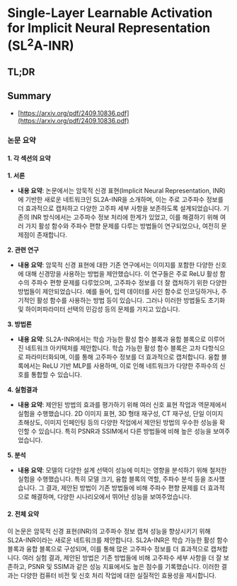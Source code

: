 # Single-Layer Learnable Activation for Implicit Neural Representation (SL$^{2}$A-INR)
## TL;DR
## Summary
- [https://arxiv.org/pdf/2409.10836.pdf](https://arxiv.org/pdf/2409.10836.pdf)

### 논문 요약

#### 1. 각 섹션의 요약

**1. 서론**
- **내용 요약**: 
논문에서는 암묵적 신경 표현(Implicit Neural Representation, INR)에 기반한 새로운 네트워크인 SL2A-INR을 소개하며, 이는 주로 고주파수 정보를 더 효과적으로 캡처하고 다양한 고주파 세부 사항을 보존하도록 설계되었습니다. 기존의 INR 방식에서는 고주파수 정보 처리에 한계가 있었고, 이를 해결하기 위해 여러 가지 활성 함수와 주파수 편향 문제를 다루는 방법들이 연구되었으나, 여전히 문제점이 존재합니다.

**2. 관련 연구**
- **내용 요약**: 
암묵적 신경 표현에 대한 기존 연구에서는 이미지를 포함한 다양한 신호에 대해 신경망을 사용하는 방법을 제안했습니다. 이 연구들은 주로 ReLU 활성 함수의 주파수 편향 문제를 다루었으며, 고주파수 정보를 더 잘 캡처하기 위한 다양한 방법들이 제안되었습니다. 예를 들어, 입력 데이터를 사인 함수로 인코딩하거나, 주기적인 활성 함수를 사용하는 방법 등이 있습니다. 그러나 이러한 방법들도 초기화 및 하이퍼파라미터 선택의 민감성 등의 문제를 가지고 있습니다.

**3. 방법론**
- **내용 요약**: 
SL2A-INR에서는 학습 가능한 활성 함수 블록과 융합 블록으로 이루어진 네트워크 아키텍처를 제안합니다. 학습 가능한 활성 함수 블록은 고차 다항식으로 파라미터화되며, 이를 통해 고주파수 정보를 더 효과적으로 캡처합니다. 융합 블록에서는 ReLU 기반 MLP를 사용하며, 이로 인해 네트워크가 다양한 주파수의 신호를 통합할 수 있습니다.

**4. 실험결과**
- **내용 요약**: 
제안된 방법의 효과를 평가하기 위해 여러 신호 표현 작업과 역문제에서 실험을 수행했습니다. 2D 이미지 표현, 3D 형태 재구성, CT 재구성, 단일 이미지 초해상도, 이미지 인페인팅 등의 다양한 작업에서 제안된 방법의 우수한 성능을 확인할 수 있습니다. 특히 PSNR과 SSIM에서 다른 방법들에 비해 높은 성능을 보여주었습니다.

**5. 분석**
- **내용 요약**: 
모델의 다양한 설계 선택이 성능에 미치는 영향을 분석하기 위해 철저한 실험을 수행했습니다. 특히 모델 크기, 융합 블록의 역할, 주파수 분석 등을 조사했습니다. 그 결과, 제안된 방법이 기존 방법들에 비해 주파수 편향 문제를 더 효과적으로 해결하며, 다양한 시나리오에서 뛰어난 성능을 보여주었습니다.

#### 2. 전체 요약

이 논문은 암묵적 신경 표현(INR)의 고주파수 정보 캡쳐 성능을 향상시키기 위해 SL2A-INR이라는 새로운 네트워크를 제안합니다. SL2A-INR은 학습 가능한 활성 함수 블록과 융합 블록으로 구성되며, 이를 통해 많은 고주파수 정보를 더 효과적으로 캡쳐합니다. 여러 실험 결과, 제안된 방법은 기존 방법들에 비해 고주파수 세부 사항을 더 잘 보존하고, PSNR 및 SSIM과 같은 성능 지표에서도 높은 점수를 기록했습니다. 이러한 결과는 다양한 컴퓨터 비전 및 신호 처리 작업에 대한 실질적인 효용성을 제시합니다.